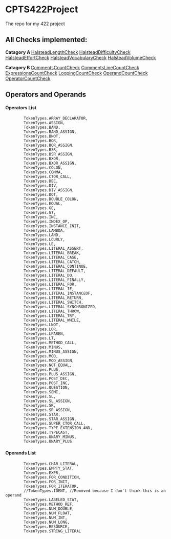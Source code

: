 # CPTS422Project
The repo for my 422 project

## <b> All Checks implemented: </b> 

<b> Catagory A </b>
[HalsteadLengthCheck]()
[HalsteadDifficultyCheck]()
[HalsteadEffortCheck]()
[HalsteadVocabularyCheck]()
[HalsteadVolumeCheck]()

<b> Catagory B </b>
[CommentsCountCheck]()
[CommentsLineCountCheck]()
[ExpressionsCountCheck]()
[LoopingCountCheck]()
[OperandCountCheck]()
[OperatorCountCheck]()


## Operators and Operands
#### Operators List
            TokenTypes.ARRAY_DECLARATOR,
			TokenTypes.ASSIGN,
			TokenTypes.BAND,
			TokenTypes.BAND_ASSIGN,
			TokenTypes.BNOT,
			TokenTypes.BOR,
			TokenTypes.BOR_ASSIGN,
			TokenTypes.BSR,
			TokenTypes.BSR_ASSIGN,
			TokenTypes.BXOR,
			TokenTypes.BXOR_ASSIGN,
			TokenTypes.COLON,
			TokenTypes.COMMA,
			TokenTypes.CTOR_CALL,
			TokenTypes.DEC,
			TokenTypes.DIV,
			TokenTypes.DIV_ASSIGN,
			TokenTypes.DOT,
			TokenTypes.DOUBLE_COLON,
			TokenTypes.EQUAL,
			TokenTypes.GE,
			TokenTypes.GT,
			TokenTypes.INC,
			TokenTypes.INDEX_OP,
			TokenTypes.INSTANCE_INIT,
			TokenTypes.LAMBDA,
			TokenTypes.LAND,
			TokenTypes.LCURLY,
			TokenTypes.LE,
			TokenTypes.LITERAL_ASSERT,
			TokenTypes.LITERAL_BREAK,
			TokenTypes.LITERAL_CASE,
			TokenTypes.LITERAL_CATCH,
			TokenTypes.LITERAL_CONTINUE,
			TokenTypes.LITERAL_DEFAULT,
			TokenTypes.LITERAL_DO,
			TokenTypes.LITERAL_FINALLY,
			TokenTypes.LITERAL_FOR,
			TokenTypes.LITERAL_IF,
			TokenTypes.LITERAL_INSTANCEOF,
			TokenTypes.LITERAL_RETURN,
			TokenTypes.LITERAL_SWITCH,
			TokenTypes.LITERAL_SYNCHRONIZED,
			TokenTypes.LITERAL_THROW,
			TokenTypes.LITERAL_TRY,
			TokenTypes.LITERAL_WHILE,
			TokenTypes.LNOT,
			TokenTypes.LOR,
			TokenTypes.LPAREN,
			TokenTypes.LT,
			TokenTypes.METHOD_CALL,
			TokenTypes.MINUS,
			TokenTypes.MINUS_ASSIGN,
			TokenTypes.MOD,
			TokenTypes.MOD_ASSIGN,
			TokenTypes.NOT_EQUAL,
			TokenTypes.PLUS,
			TokenTypes.PLUS_ASSIGN,
			TokenTypes.POST_DEC,
			TokenTypes.POST_INC,
			TokenTypes.QUESTION,
			TokenTypes.SEMI,
			TokenTypes.SL,
			TokenTypes.SL_ASSIGN,
			TokenTypes.SR,
			TokenTypes.SR_ASSIGN,
			TokenTypes.STAR,
			TokenTypes.STAR_ASSIGN,
			TokenTypes.SUPER_CTOR_CALL,
			TokenTypes.TYPE_EXTENSION_AND,
			TokenTypes.TYPECAST,
			TokenTypes.UNARY_MINUS,
			TokenTypes.UNARY_PLUS

#### Operands List    
            TokenTypes.CHAR_LITERAL,
			TokenTypes.EMPTY_STAT,
			TokenTypes.EXPR,
			TokenTypes.FOR_CONDITION,
			TokenTypes.FOR_INIT,
			TokenTypes.FOR_ITERATOR,
			//TokenTypes.IDENT, //Removed because I don't think this is an operand
			TokenTypes.LABELED_STAT,
			TokenTypes.METHOD_REF,
			TokenTypes.NUM_DOUBLE,
			TokenTypes.NUM_FLOAT,
			TokenTypes.NUM_INT,
			TokenTypes.NUM_LONG,
			TokenTypes.RESOURCE,
			TokenTypes.STRING_LITERAL
